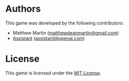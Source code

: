# Authors

This game was developed by the following contributors:

- Matthew Martin (matthewdeanmartin@gmail.com)
- [Assistant](https://openai.com) (assistant@openai.com)

# License

This game is licensed under the [MIT License](LICENSE).